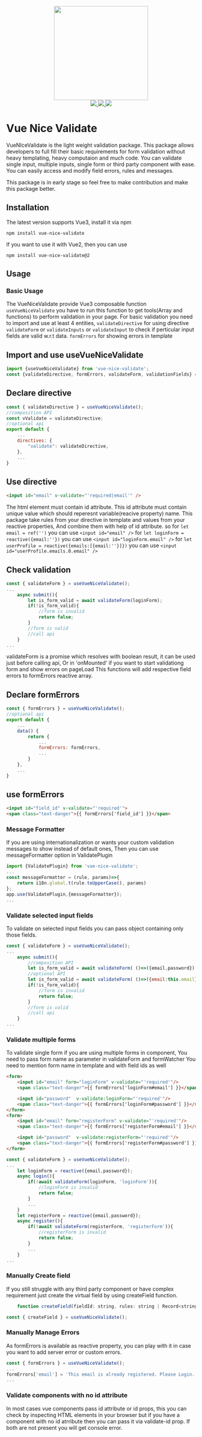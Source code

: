<p align="center">
  <img width="250" src="http://vue-technologies.com/wp-content/uploads/2022/04/cropped-vue-logo-png.png">
  <br>
  <a href="https://npm.im/vue-nice-validate">
    <img src="https://badgen.net/npm/v/vue-nice-validate">
  </a>
  <a href="https://npm.im/vue-nice-validate">
    <img src="https://badgen.net/npm/dw/vue-nice-validate?color=blue">
  </a>
  <a href="https://bundlephobia.com/result?p=vue-nice-validate">
    <img src="https://badgen.net/bundlephobia/minzip/vue-nice-validate">
  </a>
</p>

# Vue Nice Validate
VueNIceValidate is the light weight validation package. This package allows developers to full fill their basic requirements for form validation without heavy templating, heavy computaion and much code. You can validate single input, multiple inputs, single form or third party component with ease. You can easily access and modify field errors, rules and messages. 

This package is in early stage so feel free to make contribution and make this package better.
## Installation
The latest version supports Vue3, install it via npm
```
npm install vue-nice-validate
```
If you want to use it with Vue2, then you can use 
```
npm install vue-nice-validate@2
```

## Usage
### Basic Usage
The VueNiceValidate provide Vue3 composable function `useVueNiceValidate`
you have to run this function to get tools(Array and functions) to perform validation in your page.
For basic validation you need to import and use at least 4 entities,
`validateDirective` for using directive
`validateForm` or `validateInputs` or `validateInput` to check if perticular input fields are valid w.r.t data.
`formErrors` for showing errors in template

## Import and use useVueNiceValidate
```js
import {useVueNiceValidate} from 'vue-nice-validate';
const {validateDirective, formErrors, validateForm, validationFields} = useVueNiceValidate();
```

## Declare directive
```js
const { validateDirective } = useVueNiceValidate();
//composition API
const vValidate = validateDirective;
//optional api
export default {
	...
	directives: {
		"validate": validateDirective,
	}, 
	...
}
```

## Use directive
```html
<input id="email" v-validate="'required|email'" />
```
The html element must contain id attribute. This id attribute must contain unique value which should reperesnt variable(reacive property) name. This package take rules from your directive in template and values from your reactive properties, And combine them with help of id attribute.
so for `let email = ref('')` you can use `<input id="email" />`
for `let loginForm = reactive({email:''})` you can use `<input id="loginForm.email" />`
for `let userProfile = reactive({emails:[{email:''}]})` you can use `<input id="userProfile.emails.0.email" />`

## Check validation
```js
const { validateForm } = useVueNiceValidate();
...
	async submit(){
		let is_form_valid = await validateForm(loginForm); 
		if(!is_form_valid){
			//form is invalid
			return false;
		}
		//form is valid
		//call api
	}
...
```
validateForm is a promise which resolves with boolean result, it can be used just before calling api,
Or in 'onMounted' if you want to start validationg form and show errors on pageLoad
This functions will add respective field errors to formErrors reactive array.

## Declare formErrors
```js
const { formErrors } = useVueNiceValidate();
//optional api
export default {
	...
	data() {
		return {
			...
			formErrors: formErrors,
			...
		}
	}, 
	...
}
```

## use formErrors
```html
<input id="field_id" v-validate="'required'">
<span class="text-danger">{{ formErrors['field_id'] }}</span>
```

### Message Formatter
If you are using internationalization or wants your custom validation messages to show instead of default ones,
Then you can use messageFormatter option in ValidatePlugin
```js
import {ValidatePlugin} from 'vue-nice-validate';
...
const messageFormatter = (rule, params)=>{
	return i18n.global.t(rule.toUpperCase(), params)
};
app.use(ValidatePlugin,{messageFormatter});
...
```


### Validate selected input fields
To validate on selected input fields you can pass object containing only those fields.
```js
const { validateForm } = useVueNiceValidate();
...
	async submit(){
		//composition API
		let is_form_valid = await validateForm( ()=>({email,password}) ); 
		//optional API
		let is_form_valid = await validateForm( ()=>({email:this.email}) ); 
		if(!is_form_valid){
			//form is invalid
			return false;
		}
		//form is valid
		//call api
	}
...
```


### Validate multiple forms
To validate single form if you are using multiple forms in component, 
You need to pass form name as parameter in validateForm and formWatcher
You need to mention form name in template and with field ids as well
```html
<form>
	<input id="email" form="loginForm" v-validate="'required'"/>
	<span class="text-danger">{{ formErrors['loginForm#email'] }}</span>

	<input id="password"  v-validate:loginForm="'required'"/>
	<span class="text-danger">{{ formErrors['loginForm#password'] }}</span>
</form>
<form>
	<input id="email" form="registerForm" v-validate="'required'"/>
	<span class="text-danger">{{ formErrors['registerForm#email'] }}</span>

	<input id="password"  v-validate:registerForm="'required'"/>
	<span class="text-danger">{{ formErrors['registerForm#password'] }}</span>
</form>
```
```js
const { validateForm } = useVueNiceValidate();
...
	let loginForm = reactive({email,password});
	async login(){
		if(!await validateForm(loginForm, 'loginForm')){
			//loginForm is invalid
			return false;
		}
		...
	}
	let registerForm = reactive({email,password});
	async register(){
		if(!await validateForm(registerForm, 'registerForm')){
			//registerForm is invalid
			return false;
		}
		...
	}
...
```
### Manually Create field
If you still struggle with any third party component or have complex requirement just create the virtual field by using createField function.
```js
	function createField(fieldId: string, rules: string | Record<string, any>, fieldName?: string, formName?: string, touch?: boolean): TValidationField | false
```
```js
const { createField } = useVueNiceValidate();
```

### Manually Manage Errors
As formErrors is available as reactive property, you can play with it in case you want to add server error or custom errors.
```js
const { formErrors } = useVueNiceValidate();
...
formErrors['email'] = 'This email is already registered. Please Login.';
...
```

### Validate components with no id attribute
In most cases vue components pass id attribute or id props, this you can check by inspecting HTML elements in your browser
but if you have a component with no id atrribute then you can pass it via validate-id prop.
If both are not present you will get console error.

